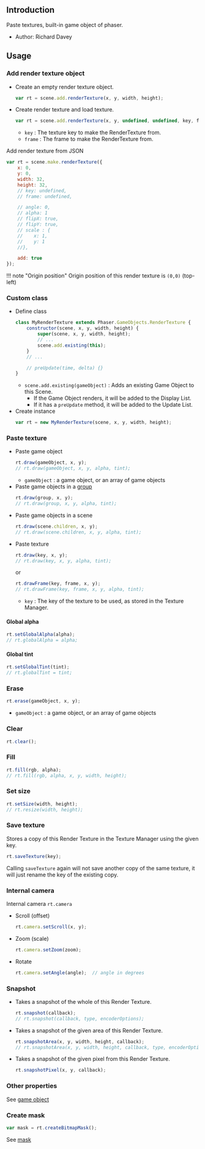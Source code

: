 ## Introduction

Paste textures, built-in game object of phaser.

- Author: Richard Davey

## Usage

### Add render texture object

- Create an empty render texture object.
    ```javascript
    var rt = scene.add.renderTexture(x, y, width, height);
    ```
- Create render texture and load texture.
    ```javascript
    var rt = scene.add.renderTexture(x, y, undefined, undefined, key, frame);
    ```
    - `key` : The texture key to make the RenderTexture from.
    - `frame` : The frame to make the RenderTexture from.

Add render texture from JSON

```javascript
var rt = scene.make.renderTexture({
    x: 0,
    y: 0,
    width: 32,
    height: 32,
    // key: undefined,
    // frame: undefined,

    // angle: 0,
    // alpha: 1
    // flipX: true,
    // flipY: true,
    // scale : {
    //    x: 1,
    //    y: 1
    //},

    add: true
});
```

!!! note "Origin position"
    Origin position of this render texture is `(0,0)` (top-left)

### Custom class

- Define class
    ```javascript
    class MyRenderTexture extends Phaser.GameObjects.RenderTexture {
        constructor(scene, x, y, width, height) {
            super(scene, x, y, width, height);
            // ...
            scene.add.existing(this);
        }
        // ...

        // preUpdate(time, delta) {}
    }
    ```
    - `scene.add.existing(gameObject)` : Adds an existing Game Object to this Scene.
        - If the Game Object renders, it will be added to the Display List.
        - If it has a `preUpdate` method, it will be added to the Update List.
- Create instance
    ```javascript
    var rt = new MyRenderTexture(scene, x, y, width, height);
    ```

### Paste texture

- Paste game object
    ```javascript
    rt.draw(gameObject, x, y);
    // rt.draw(gameObject, x, y, alpha, tint);
    ```
   - `gameObject` : a game object, or an array of game objects
- Paste game objects in a [group](group.md)
    ```javascript
    rt.draw(group, x, y);
    // rt.draw(group, x, y, alpha, tint);
    ```
- Paste game objects in a scene
    ```javascript
    rt.draw(scene.children, x, y);
    // rt.draw(scene.children, x, y, alpha, tint);
    ```
- Paste texture
    ```javascript
    rt.draw(key, x, y);
    // rt.draw(key, x, y, alpha, tint);
    ```
    or
    ```javascript
    rt.drawFrame(key, frame, x, y);
    // rt.drawFrame(key, frame, x, y, alpha, tint);
    ```
    - `key` : The key of the texture to be used, as stored in the Texture Manager.

#### Global alpha

```javascript
rt.setGlobalAlpha(alpha);
// rt.globalAlpha = alpha;
```

#### Global tint

```javascript
rt.setGlobalTint(tint);
// rt.globalTint = tint;
```

### Erase

```javascript
rt.erase(gameObject, x, y);
```

- `gameObject` : a game object, or an array of game objects

### Clear

```javascript
rt.clear();
```

### Fill

```javascript
rt.fill(rgb, alpha);
// rt.fill(rgb, alpha, x, y, width, height);
```

### Set size

```javascript
rt.setSize(width, height);
// rt.resize(width, height);
```

### Save texture

Stores a copy of this Render Texture in the Texture Manager using the given key.

```javascript
rt.saveTexture(key);
```

Calling `saveTexture` again will not save another copy of the same texture, it will just rename the key of the existing copy.

### Internal camera

Internal camera `rt.camera`

- Scroll (offset)
    ```javascript
    rt.camera.setScroll(x, y);
    ```
- Zoom (scale)
    ```javascript
    rt.camera.setZoom(zoom);
    ```
- Rotate
    ```javascript
    rt.camera.setAngle(angle);  // angle in degrees
    ```

### Snapshot

- Takes a snapshot of the whole of this Render Texture.
    ```javascript
    rt.snapshot(callback);
    // rt.snapshot(callback, type, encoderOptions);
    ```
- Takes a snapshot of the given area of this Render Texture.
    ```javascript
    rt.snapshotArea(x, y, width, height, callback);
    // rt.snapshotArea(x, y, width, height, callback, type, encoderOptions);
    ```
- Takes a snapshot of the given pixel from this Render Texture.
    ```javascript
    rt.snapshotPixel(x, y, callback);
    ```

### Other properties

See [game object](gameobject.md)

### Create mask

```javascript
var mask = rt.createBitmapMask();
```

See [mask](mask.md)